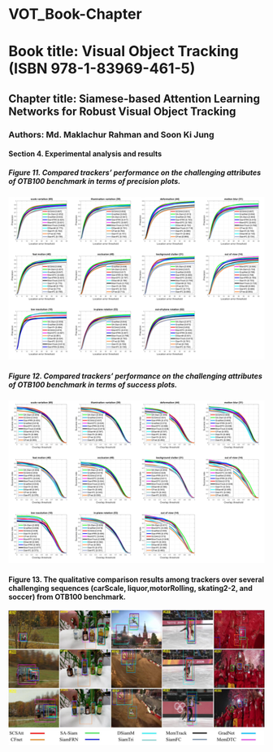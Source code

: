 # VOT_Book-Chapter

# Book title: Visual Object Tracking (ISBN 978-1-83969-461-5)

## Chapter title: Siamese-based Attention Learning Networks for Robust Visual Object Tracking

### Authors: Md. Maklachur Rahman and Soon Ki Jung

#### Section 4. Experimental analysis and results

##### Figure 11. Compared trackers’ performance on the challenging attributes of OTB100 benchmark in terms of precision plots.
![example](./result_comparison/precision100_challenges.jpg)

##### Figure 12. Compared trackers’ performance on the challenging attributes of OTB100 benchmark in terms of success plots.
![example](./result_comparison/success100_challenges.jpg)

#### Figure 13. The qualitative comparison results among trackers over several challenging sequences (carScale, liquor,motorRolling, skating2-2, and soccer) from OTB100 benchmark.

![example](./result_comparison/qualitative_comparison.jpg)

